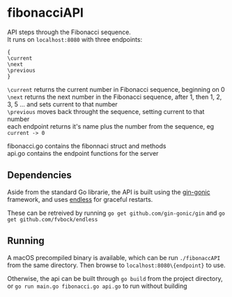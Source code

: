 # fibonacciAPI

API steps through the Fibonacci sequence.  
It runs on `localhost:8080` with three endpoints:
```
{
\current
\next
\previous
}
```

`\current` returns the current number in Fibonacci sequence, beginning on 0  
`\next` returns the next number in the Fibonacci sequence, after 1, then 1, 2, 3, 5 ... and sets current to that number  
`\previous` moves back throught the sequence, setting current to that number  
each endpoint returns it's name plus the number from the sequence, eg `current -> 0`  

fibonacci.go contains the fibonnaci struct and methods  
api.go contains the endpoint functions for the server

## Dependencies
Aside from the standard Go librarie, the API is built using the [gin-gonic](http://github.com/gin-gonic/gin) framework, and uses [endless](github.com/fvbock/endless) for graceful restarts.  

These can be retreived by running `go get github.com/gin-gonic/gin` and `go get github.com/fvbock/endless`

## Running

A macOS precompiled binary is available, which can be run `./fibonaccAPI` from the same directory. Then browse to `localhost:8080\{endpoint}` to use.  

Otherwise, the api can be built through `go build` from the project directory, or `go run main.go fibonacci.go api.go` to run without building
